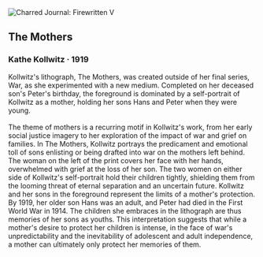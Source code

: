 <div class="artwork-of-the-day">
  <div class="container">
    <div class="img-wrapper">
      <img
        src="https://uploads5.wikiart.org/images/kathe-kollwitz/not_detected_235972.jpg!Large.jpg"
        alt="Charred Journal: Firewritten V" />
    </div>
    <div class="artwork-detail">
      <div class="artwork-origin"> 
        <h2 class="artwork-name">The Mothers</h2>
        <h3 class="artist">
          Kathe Kollwitz
                    ·  1919
        </h3>
      </div>
      <p class="description">
        <span class="artwork-description-text ng-binding" ng-bind-html="viewModel.ArtworkOfTheDay.Description | unsafe">Kollwitz's lithograph, The Mothers, was created outside of her final series, War, as she experimented with a new medium. Completed on her deceased son's Peter's birthday, the foreground is dominated by a self-portrait of Kollwitz as a mother, holding her sons Hans and Peter when they were young.<br><br>The theme of mothers is a recurring motif in Kollwitz's work, from her early social justice imagery to her exploration of the impact of war and grief on families. In The Mothers, Kollwitz portrays the predicament and emotional toll of sons enlisting or being drafted into war on the mothers left behind. The woman on the left of the print covers her face with her hands, overwhelmed with grief at the loss of her son. The two women on either side of Kollwitz's self-portrait hold their children tightly, shielding them from the looming threat of eternal separation and an uncertain future. Kollwitz and her sons in the foreground represent the limits of a mother's protection. By 1919, her older son Hans was an adult, and Peter had died in the First World War in 1914. The children she embraces in the lithograph are thus memories of her sons as youths. This interpretation suggests that while a mother's desire to protect her children is intense, in the face of war's unpredictability and the inevitability of adolescent and adult independence, a mother can ultimately only protect her memories of them.</span>
                        <div class="text-shadow-container" ng-show="showShadow" style=""></div>
      </p>
    </div>
  </div>

</div>
